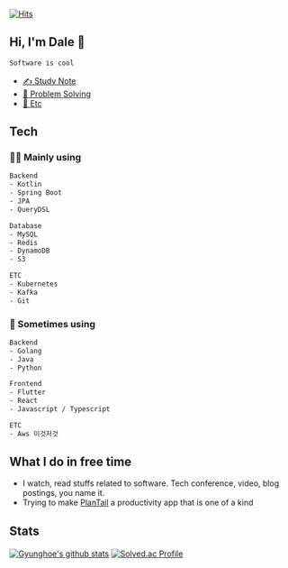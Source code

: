 [![Hits](https://hits.seeyoufarm.com/api/count/incr/badge.svg?url=https%3A%2F%2Fgithub.com%2FGummybearr&count_bg=%2379C83D&title_bg=%23555555&icon=&icon_color=%23E7E7E7&title=hits&edge_flat=false)](https://hits.seeyoufarm.com)

 
## Hi, I'm Dale 👋

```html
Software is cool
```
- [✍️ Study Note](https://velog.io/@gyunghoe)
- [🤔 Problem Solving](https://solved.ac/gyunghoe)
- [📑 Etc](https://www.notion.so/375d5c7ce35042538e7c11645111c1ba)

## Tech

### 🧑‍💻 Mainly using

```html
Backend
- Kotlin
- Spring Boot
- JPA
- QueryDSL

Database
- MySQL
- Redis
- DynamoDB
- S3

ETC
- Kubernetes
- Kafka
- Git
```

### 👀 Sometimes using
```html
Backend
- Golang
- Java
- Python

Frontend
- Flutter
- React
- Javascript / Typescript

ETC
- Aws 이것저것
```

## What I do in free time
- I watch, read stuffs related to software. Tech conference, video, blog postings, you name it.
- Trying to make [PlanTail](https://github.com/Gummybearr/plantail) a productivity app that is one of a kind

## Stats

[![Gyunghoe's github stats](https://github-readme-stats.vercel.app/api?username=Gummybearr&show_icons=true&hide_border=true&count_private=true)](https://github.com/Gummybearr)
[![Solved.ac Profile](http://mazassumnida.wtf/api/v2/generate_badge?boj=gyunghoe)](https://solved.ac/gyunghoe) 　

<!--
**Gummybearr/Gummybearr** is a ✨ _special_ ✨ repository because its `README.md` (this file) appears on your GitHub profile.

Here are some ideas to get you started:

- 🔭 I’m currently working on ...
- 🌱 I’m currently learning ...
- 👯 I’m looking to collaborate on ...
- 🤔 I’m looking for help with ...
- 💬 Ask me about ...
- 📫 How to reach me: ...
- 😄 Pronouns: ...
- ⚡ Fun fact: ...
-->
